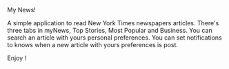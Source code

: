 My News!

A simple application to read New York Times newspapers articles. There's three tabs in myNews, Top Stories, Most Popular and Business. You can search an article with yours personal preferences. You can set notifications to knows when a new article with yours preferences is post.

Enjoy !
